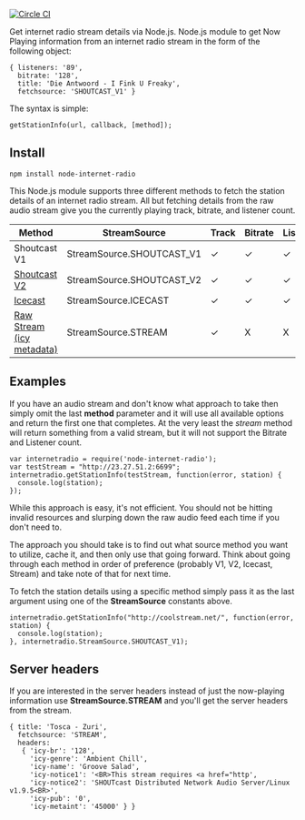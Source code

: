 [![Circle CI](https://circleci.com/gh/gabek/node-internet-radio.svg?style=svg)](https://circleci.com/gh/gabek/node-internet-radio)


Get internet radio stream details via Node.js.
Node.js module to get Now Playing information from an internet radio stream in the form of the following object:

```
{ listeners: '89',
  bitrate: '128',
  title: 'Die Antwoord - I Fink U Freaky',
  fetchsource: 'SHOUTCAST_V1' }
```

The syntax is simple:

```
getStationInfo(url, callback, [method]);
```

## Install
```
npm install node-internet-radio
```

This Node.js module supports three different methods to fetch the station details of an internet radio stream.
All but fetching details from the raw audio stream give you the currently playing track, bitrate, and listener count.

| Method | StreamSource | Track | Bitrate | Listeners | Headers |
| ------ | ------ | -----|------- | ---------- | ---------- |
| Shoutcast V1 | StreamSource.SHOUTCAST_V1 | ✓ | ✓ | ✓ | X |
| [Shoutcast V2](http://wiki.shoutcast.com/wiki/SHOUTcast_DNAS_Server_2_XML_Reponses) | StreamSource.SHOUTCAST_V2 | ✓ | ✓ | ✓ | X |
| [Icecast](http://icecast.org/docs/icecast-2.4.1/server-stats.html) | StreamSource.ICECAST | ✓ | ✓ | ✓ | X |
| [Raw Stream (icy metadata)](http://www.smackfu.com/stuff/programming/shoutcast.html) | StreamSource.STREAM | ✓ | X | X | ✓ |

## Examples

If you have an audio stream and don't know what approach to take then simply omit the last **method** parameter
and it will use all available options and return the first one that completes.  At the very least the *stream* method
will return something from a valid stream, but it will not support the Bitrate and Listener count.

```
var internetradio = require('node-internet-radio');
var testStream = "http://23.27.51.2:6699";
internetradio.getStationInfo(testStream, function(error, station) {
  console.log(station);
});
```

While this approach is easy, it's not efficient.  You should not be hitting invalid resources and slurping down the raw audio feed each time if you don't need to.

The approach you should take is to find out what source method you want to utilize, cache it, and then only use that going forward.  Think about going through each method in order
of preference (probably V1, V2, Icecast, Stream) and take note of that for next time.

To fetch the station details using a specific method simply pass it as the last argument using one of the **StreamSource** constants above.

```
internetradio.getStationInfo("http://coolstream.net/", function(error, station) {
  console.log(station);
}, internetradio.StreamSource.SHOUTCAST_V1);
```

## Server headers
If you are interested in the server headers instead of just the now-playing information use **StreamSource.STREAM** and you'll get the server headers from the stream.

```
{ title: 'Tosca - Zuri',
  fetchsource: 'STREAM',
  headers:
   { 'icy-br': '128',
     'icy-genre': 'Ambient Chill',
     'icy-name': 'Groove Salad',
     'icy-notice1': '<BR>This stream requires <a href="http',
     'icy-notice2': 'SHOUTcast Distributed Network Audio Server/Linux v1.9.5<BR>',
     'icy-pub': '0',
     'icy-metaint': '45000' } }
```
